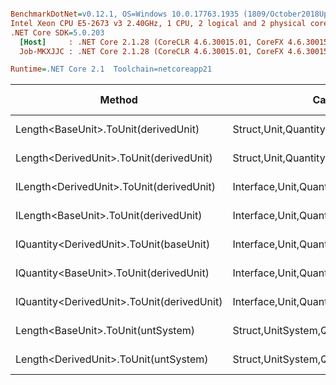 ``` ini

BenchmarkDotNet=v0.12.1, OS=Windows 10.0.17763.1935 (1809/October2018Update/Redstone5), VM=Hyper-V
Intel Xeon CPU E5-2673 v3 2.40GHz, 1 CPU, 2 logical and 2 physical cores
.NET Core SDK=5.0.203
  [Host]     : .NET Core 2.1.28 (CoreCLR 4.6.30015.01, CoreFX 4.6.30015.01), X64 RyuJIT
  Job-MKXJJC : .NET Core 2.1.28 (CoreCLR 4.6.30015.01, CoreFX 4.6.30015.01), X64 RyuJIT

Runtime=.NET Core 2.1  Toolchain=netcoreapp21  

```
|                                     Method |                                  Categories |      Mean |     Error |    StdDev |   StdErr |       Min |       Max |    Median | Ratio | MannWhitney(5%) | RatioSD |  Gen 0 | Gen 1 | Gen 2 | Allocated |
|------------------------------------------- |-------------------------------------------- |----------:|----------:|----------:|---------:|----------:|----------:|----------:|------:|---------------- |--------:|-------:|------:|------:|----------:|
|       Length&lt;BaseUnit&gt;.ToUnit(derivedUnit) |       Struct,Unit,Quantity,Micro,Conversion |  21.42 ns |  0.364 ns |  0.304 ns | 0.084 ns |  20.93 ns |  22.09 ns |  21.50 ns |  1.00 |            Base |    0.00 |      - |     - |     - |         - |
|    Length&lt;DerivedUnit&gt;.ToUnit(derivedUnit) |       Struct,Unit,Quantity,Micro,Conversion |  22.49 ns |  0.445 ns |  1.050 ns | 0.129 ns |  20.98 ns |  25.69 ns |  22.38 ns |  1.09 |            Same |    0.05 |      - |     - |     - |         - |
|   ILength&lt;DerivedUnit&gt;.ToUnit(derivedUnit) |    Interface,Unit,Quantity,Micro,Conversion |  31.27 ns |  0.595 ns |  0.637 ns | 0.150 ns |  30.42 ns |  32.78 ns |  31.04 ns |  1.46 |          Slower |    0.03 | 0.0050 |     - |     - |      32 B |
|      ILength&lt;BaseUnit&gt;.ToUnit(derivedUnit) |    Interface,Unit,Quantity,Micro,Conversion |  31.29 ns |  0.571 ns |  0.534 ns | 0.138 ns |  30.50 ns |  32.33 ns |  31.37 ns |  1.46 |          Slower |    0.03 | 0.0050 |     - |     - |      32 B |
|    IQuantity&lt;DerivedUnit&gt;.ToUnit(baseUnit) |    Interface,Unit,Quantity,Micro,Conversion | 115.41 ns |  2.298 ns |  3.221 ns | 0.620 ns | 109.11 ns | 123.30 ns | 115.19 ns |  5.43 |          Slower |    0.18 | 0.0049 |     - |     - |      32 B |
|    IQuantity&lt;BaseUnit&gt;.ToUnit(derivedUnit) |    Interface,Unit,Quantity,Micro,Conversion | 127.23 ns |  2.590 ns |  7.555 ns | 0.763 ns | 113.06 ns | 147.50 ns | 127.38 ns |  6.10 |          Slower |    0.19 | 0.0048 |     - |     - |      33 B |
| IQuantity&lt;DerivedUnit&gt;.ToUnit(derivedUnit) |    Interface,Unit,Quantity,Micro,Conversion | 153.19 ns |  2.959 ns |  4.244 ns | 0.802 ns | 146.12 ns | 160.19 ns | 152.97 ns |  7.08 |          Slower |    0.23 | 0.0046 |     - |     - |      32 B |
|         Length&lt;BaseUnit&gt;.ToUnit(untSystem) | Struct,UnitSystem,Quantity,Micro,Conversion | 595.36 ns | 11.831 ns | 21.030 ns | 3.325 ns | 548.68 ns | 637.78 ns | 598.01 ns | 27.92 |          Slower |    1.15 | 0.0288 |     - |     - |     192 B |
|      Length&lt;DerivedUnit&gt;.ToUnit(untSystem) | Struct,UnitSystem,Quantity,Micro,Conversion | 596.05 ns | 11.875 ns | 30.440 ns | 3.469 ns | 541.10 ns | 676.85 ns | 594.61 ns | 28.32 |          Slower |    1.33 | 0.0288 |     - |     - |     192 B |
